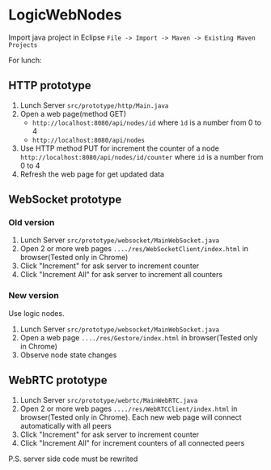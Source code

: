 # LogicWebNodes
Import java project in Eclipse
`File -> Import -> Maven -> Existing Maven Projects`

For lunch:

## HTTP prototype
1. Lunch Server `src/prototype/http/Main.java`
2. Open a web page(method GET) 
    *  `http://localhost:8080/api/nodes/id` where `ìd` is a number from 0 to 4
    *  `http://localhost:8080/api/nodes`
3. Use HTTP method PUT for increment the counter of a node `http://localhost:8080/api/nodes/id/counter` where `id` is a number from 0 to 4
4. Refresh the web page for get updated data


## WebSocket prototype
### Old version
1. Lunch Server `src/prototype/websocket/MainWebSocket.java`
2. Open 2 or more web pages `..../res/WebSocketClient/index.html` in browser(Tested only in Chrome)
3. Click "Increment" for ask server to increment counter
4. Click "Increment All" for ask server to increment all counters

### New version
Use logic nodes.
1. Lunch Server `src/prototype/websocket/MainWebSocket.java`
2. Open a web page `..../res/Gestore/index.html` in browser(Tested only in Chrome) 
3. Observe node state changes


## WebRTC prototype
1. Lunch Server `src/prototype/webrtc/MainWebRTC.java`
2. Open 2 or more web pages `..../res/WebRTCClient/index.html` in browser(Tested only in Chrome).
  Each new web page will connect automatically with all peers
3. Click "Increment" for ask server to increment counter
4. Click "Increment All" for increment counters of all connected peers 

P.S. server side code must be rewrited
